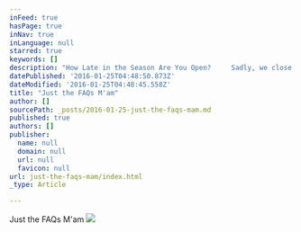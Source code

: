 ```yaml
---
inFeed: true
hasPage: true
inNav: true
inLanguage: null
starred: true
keywords: []
description: "How Late in the Season Are You Open?     Sadly, we close October 1st, 2015.  A blizzard is coming.   Paying Separately   The credit card you use to hold your reservation is NOT CHARGED at the time of booking.  It is authorized for $1 and subsequently voided to assure the booking system that the card is a valid card.  You may pay with cash, multiple credit cards or by doing a lot of chores once you arrive.  If you show up with cash you receive $5 off each rider.     Hopefully you have good friends (and you know how family can be), that won't bail at the last minute, causing your card to be charged for no-shows or last minute cancellations by the people you love, or don't, in your group.  See Rain or Shine below and Cancellations below.   Weight Limit   Height/Weight Proportion Requirement. We hate to say it, but if your legs are not strong enough to hold your 50 gallon beer belly on the upper side of the saddle, there could be a problem.  If a rider is under 6' tall, the rider must not weigh more than 245. If the rider is 6' or taller, the weight limit is 275. If the rider is over 6'6\", the weight limit is 300lbs.  We beg and plead with you now, please don't make us put you on the scale!!!       Age Limit   Kids must be a very mature 5 years old, (like 15 yr-olds are), to ride.  They ride their own horse, however, the guide leads the horse of 5 and 6 yr olds from the top of their horse, not on foot!  Seven year-olds can control the reins by themselves, as long as they are doing well. Kids have to be 5 years old to ride. Not 4 and 3/4, or 4 yrs and 11 months, remember, they have to be very, very mature, like a 16 yr-old. This is an insurance requirement!  If you plan on fibbing about your child's age, causing your child and their siblings to also fib, (you should see the kids stammer as they attempt to maintain the parents' lies) the insurance company will inform you that YOU can cover the cost of any unforseen incident that could happen at the ranch.  We will say the same thing.      NONO DOUBLEDOUBLE RIDINGRIDING      None of the stables in the Vail Valley allow doubledouble riding.  Having said that, we are the ONLY stable that has supervised childcare for your lil' dogies while you enjoy your ride.  Add on Pony Camp While You Ride for $30/hour, or Cowboy Camp while you ride for $15/hour.  Both options are fun and enjoyable for everyone in your group.    WARNING!!  Strict Cancellation Policy   Horseback Rides - Please do not book a ride on your travel day.  Travel dilemmas are not an exception to the cancellation policy.  We hate to be the additional jerk that upholds the policy, on the day you have a travel problem.  A full 24 hours and 5 minutes notice required to cancel, change, alter, subtract people, change your mind, get sick, stub your toe, eat too much, develop bad gas, find something better to do, double book yourself, have your plane delayed, ect, to avoid a cancellation fee. You are guaranteeing your arrival, and usage of the horse blocked out of the schedule, with your credit card.  Think $$$$ lost when we charge it, or a lot of shoveling.  And, you wouldn't want to miss out on the greatest adventure Colorado has to offer the flatlander.   Locate the change/cancel button at the bottom of your confirmation email to alter or cancel prior to the 24 hour and 5 minute mark.    Camps - No Cancellations, no makeup days, no sick days, no switching days, NO EXCEPTIONS, ever.  Any attempt to cancel camp days you have booked will be completely, and pitifully ignored.  There just aren't any exceptions.  Not a one.  If you know this ahead of time, maybe we won't seem like jerks when we uphold the policy.  And, you wouldn't want to miss out on the greatest adventure Colorado has to offer the flatlander kiddo.   What to Wear   Don't ask Trevor. His answer is always \"clothes\". Folks, we have seen everything from mini skirts and high heels, to parkas and leather pants, and the horses didn't seem to mind! We recommend; a fleece jacket, long pants (because chapped thighs are worse than chapped lips), t-shirt and sturdy shoes and a hat. We do provide slickers and helmets FREE of charge. And we recommend that everyone wear a helmet. They don't call them the Rocky Mountains because they are giant sand hills.  Parents, it is up to you if your 14-17 yr old wears a helmet or not.  If you can't bring yourself to argue with your teenager, just wink at the person behind the counter, repeatedly, until they figure out the code for \"Be the bad guy for me\".   We will force on on their head.   Note the sturdy shoes to the right?              What to Bring   It depends on what you want us to find on the trail next year. Lost keys, phones and wallets are swallowed up by the forest floor. We do have horn bags for your belongings, but we recommend you leave them in the vehicle.  We'll hold your keys if you trust us enough.      Cameras   Don't forget it! The photo ops are plentiful. The wranglers are always willing to stop on the trail and take many photos from varying angles. And because we care, we may even tell you to suck in your gut.     Restrooms   Don't forget to flush! No restrooms on the trails so please visit our lovely facility before you check in for your ride.  If you find it unacceptable, please use the bushes right behind the building.      Water and Sunscreen   We do sell frosty cold, bottled water and have a large supply of sunscreen on hand. We recommend you apply 30 minutes prior to ride time.  We also have that germ-killing gel that makes you healthier/sicker.  According to Aunt Pat, you have to eat a bushel of dirt a year to be healthy.      Food and Souveniers   We have various snacks and chilled, sugary beverages for sale in the office.  T-shirts in various styles and all sizes.  Old tack used by the horses at Vail Stables over the last 30 years too.  Pick anything off of the wall with a price tag and it can be yours!     Gratuities   YES, the guides love to receive tips from you since we only pay them two-bits a day.  If you do enjoy your ride, hug your horse, and tip your guide!   20% auto-gratuity added for groups of 6 or more, and for Premium Rides such as The Elk Springs Ride, Trotting Rides, and Private Rides. It will be added at the time of booking so you know the total ahead of time.  Oh, and for those that try to beat the system by booking separately, yet insist on riding together, we'll tack on another 20% fer our troubles.     Gentle Horses   That is all we allow at the ranch. If you are looking for a spirited, fast, horse, you'll need to sign up for one of our Trotting Rides in which we will give the horses a swig of Red Bull.     Nose-to-Tail   We are not sure how it could be anything but nose-to-tail. The trail is only 12\" wide! The USFS would frown upon our treading on the area to the side of the trails. The fact that we climb 600 feet in elevation in the first 20 minutes, keeps most riders very occupied. After that, the Aspen trees are so close together, one could conceivably clunk their knee pretty hard if they went off trail. Also, there are the various horse personalities that are involved. Some do not like others to pass or invade their space. There is a heirarchy within every herd. The horses are lined up according to their friendships.     Terrain   Scenic, mountainous terrain that goes up and down, up and down, much like the ski slopes. Heavily treed in some areas, wide open vistas in others.  Mountain meadows, forested areas, bubbling creeks (on Half-Day Ride), immense Aspen glades.  No cliffs or drop-offs to worry about. The horses stay on the trail in all of the important areas.     Rain or Shine   We have yellow slickers, Colorado Style. We do ride in the rain! Many guests have returned from a ride, beaming with satisfaction, claiming the ride was the best of their life. The forest sparkles and sings in the rain. Your ride may be delayed as long as 60 minutes to allow major storms to pass. Rides in progress may be cut short due to major lightning, and will not be refunded, nor issued rainchecks. No exceptions. We sit in the banana belt of Vail and normally do not have any problems with the weather.     Pony Rides - No Minimum Age Limit   It might be a 3 person job with one leading, one pushing and one confusing the rest, but tiniest Lil' Dogie can enjoy our ponies.   Parents lead the ponies on our trails.  The photographer in your group will use up 2 memory cards on this special event.  $20/20 minutes will tucker out the whole gang.       Group Discounts or Coupons   Discounts? Coupons?  $5 discount when you book online AND pay in cash.  No coupons in any of the guide books.  No discounts for groups.  Groups of 6 or more are charged a 20% auto gratuity.        Shuttle   Most of the hotels in Vail will run you up in on of their shuttle and retrieve you after the ride.   Otherwise, taxis can be reasonable if you work the sticker price.  Busses do not come our way.  Walking uphill for one mile seems like no problem, until you are in the middle of the hill.      Bringing Other People's Kids  Click on the two files below marked Woga Waiver pg 1 and pg 2, to see and print our 2-sided waiver which you can print and have parents sign, and then you will be able to drop off the grandkids or a friend or send your world travelers alone on the hotel shuttle, worry-free. "
datePublished: '2016-01-25T04:48:50.873Z'
dateModified: '2016-01-25T04:48:45.558Z'
title: "Just the FAQs M'am"
author: []
sourcePath: _posts/2016-01-25-just-the-faqs-mam.md
published: true
authors: []
publisher:
  name: null
  domain: null
  url: null
  favicon: null
url: just-the-faqs-mam/index.html
_type: Article

---
```

Just the FAQs M'am
![](https://the-grid-user-content.s3-us-west-2.amazonaws.com/5f19f251-c61f-4652-acb4-a6216f4c3ede.jpg)